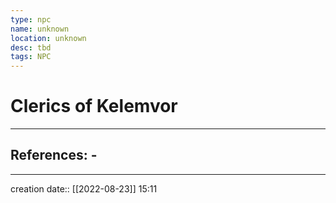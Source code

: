 ```yaml
---
type: npc
name: unknown
location: unknown
desc: tbd
tags: NPC
---
```


# Clerics of Kelemvor 
___ 
## References: - 
--- 
creation date:: [[2022-08-23]] 15:11
